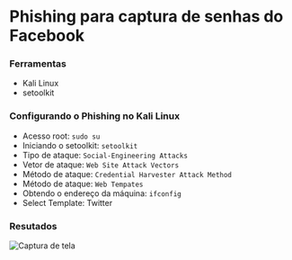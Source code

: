 # Phishing para captura de senhas do Facebook

### Ferramentas

- Kali Linux
- setoolkit

### Configurando o Phishing no Kali Linux

- Acesso root: ``` sudo su ```
- Iniciando o setoolkit: ``` setoolkit ```
- Tipo de ataque: ``` Social-Engineering Attacks ```
- Vetor de ataque: ``` Web Site Attack Vectors ```
- Método de ataque: ```Credential Harvester Attack Method ```
- Método de ataque: ``` Web Tempates ```
- Obtendo o endereço da máquina: ``` ifconfig ```
- Select Template: Twitter

### Resutados
![Captura de tela](https://github.com/TheEduSantos/cybersecurity-desafio-phishing/assets/87313525/01c06cea-d338-40f3-b8d4-7a5598ce843c)
